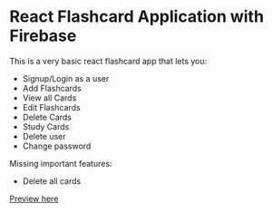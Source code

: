 # React Flashcard Application with Firebase

This is a very basic react flashcard app that lets you:

- Signup/Login as a user
- Add Flashcards
- View all Cards
- Edit Flashcards
- Delete Cards
- Study Cards
- Delete user
- Change password

Missing important features:

- Delete all cards

[Preview here](https://harmonious-platypus-6d8124.netlify.app/)
